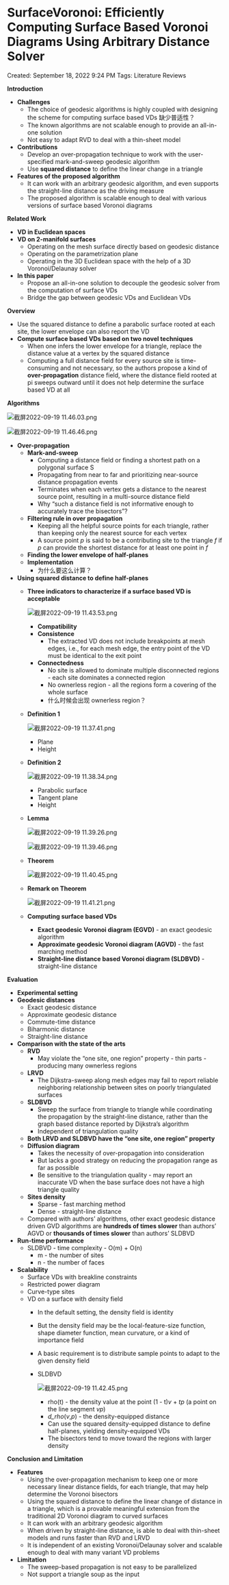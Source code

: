 # SurfaceVoronoi: Efficiently Computing Surface Based Voronoi Diagrams Using Arbitrary Distance Solver

Created: September 18, 2022 9:24 PM
Tags: Literature Reviews

**Introduction**

- **Challenges**
    - The choice of geodesic algorithms is highly coupled with designing the scheme for computing surface based VDs 缺少普适性？
    - The known algorithms are not scalable enough to provide an all-in-one solution
    - Not easy to adapt RVD to deal with a thin-sheet model
- **Contributions**
    - Develop an over-propagation technique to work with the user-specified mark-and-sweep geodesic algorithm
    - Use **squared distance** to define the linear change in a triangle
- **Features of the proposed algorithm**
    - It can work with an arbitrary geodesic algorithm, and even supports the straight-line distance as the driving measure
    - The proposed algorithm is scalable enough to deal with various versions of surface based Voronoi diagrams

**Related Work**

- **VD in Euclidean spaces**
- **VD on 2-manifold surfaces**
    - Operating on the mesh surface directly based on geodesic distance
    - Operating on the parametrization plane
    - Operating in the 3D Euclidean space with the help of a 3D Voronoi/Delaunay solver
- **In this paper**
    - Propose an all-in-one solution to decouple the geodesic solver from the computation of surface VDs
    - Bridge the gap between geodesic VDs and Euclidean VDs

**Overview**

- Use the squared distance to define a parabolic surface rooted at each site, the lower envelope can also report the VD
- **Compute surface based VDs based on two novel techniques**
    - When one infers the lower envelope for a triangle, replace the distance value at a vertex by the squared distance
    - Computing a full distance field for every source site is time-consuming and not necessary, so the authors propose a kind of **over-propagation** distance field, where the distance field rooted at pi sweeps outward until it does not help determine the surface based VD at all

**Algorithms**

![截屏2022-09-19 11.46.03.png](SurfaceVoronoi%20Efficiently%20Computing%20Surface%20Based%20a7c87449c66d4d6cbcb4e14676aef77c/%25E6%2588%25AA%25E5%25B1%258F2022-09-19_11.46.03.png)

![截屏2022-09-19 11.46.46.png](SurfaceVoronoi%20Efficiently%20Computing%20Surface%20Based%20a7c87449c66d4d6cbcb4e14676aef77c/%25E6%2588%25AA%25E5%25B1%258F2022-09-19_11.46.46.png)

- **Over-propagation**
    - **Mark-and-sweep**
        - Computing a distance field or finding a shortest path on a polygonal surface S
        - Propagating from near to far and prioritizing near-source distance propagation events
        - Terminates when each vertex gets a distance to the nearest source point, resulting in a multi-source distance field
        - Why “such a distance field is not informative enough to accurately trace the bisectors”?
    - **Filtering rule in over propagation**
        - Keeping all the helpful source points for each triangle, rather than keeping only the nearest source for each vertex
        - A source point *p* is said to be a contributing site to the triangle *f* if *p* can provide the shortest distance for at least one point in *f*
    - **Finding the lower envelope of half-planes**
    - **Implementation**
        - 为什么要这么计算？
- **Using squared distance to define half-planes**
    - **Three indicators to characterize if a surface based VD is acceptable**
        
        ![截屏2022-09-19 11.43.53.png](SurfaceVoronoi%20Efficiently%20Computing%20Surface%20Based%20a7c87449c66d4d6cbcb4e14676aef77c/%25E6%2588%25AA%25E5%25B1%258F2022-09-19_11.43.53.png)
        
        - **Compatibility**
        - **Consistence**
            - The extracted VD does not include breakpoints at mesh edges, i.e., for each mesh edge, the entry point of the VD must be identical to the exit point
        - **Connectedness**
            - No site is allowed to dominate multiple disconnected regions - each site dominates a connected region
            - No ownerless region - all the regions form a covering of the whole surface
            - 什么时候会出现 ownerless region？
    - **Definition 1**
        
        ![截屏2022-09-19 11.37.41.png](SurfaceVoronoi%20Efficiently%20Computing%20Surface%20Based%20a7c87449c66d4d6cbcb4e14676aef77c/%25E6%2588%25AA%25E5%25B1%258F2022-09-19_11.37.41.png)
        
        - Plane
        - Height
    - **Definition 2**
        
        ![截屏2022-09-19 11.38.34.png](SurfaceVoronoi%20Efficiently%20Computing%20Surface%20Based%20a7c87449c66d4d6cbcb4e14676aef77c/%25E6%2588%25AA%25E5%25B1%258F2022-09-19_11.38.34.png)
        
        - Parabolic surface
        - Tangent plane
        - Height
    - **Lemma**
        
        ![截屏2022-09-19 11.39.26.png](SurfaceVoronoi%20Efficiently%20Computing%20Surface%20Based%20a7c87449c66d4d6cbcb4e14676aef77c/%25E6%2588%25AA%25E5%25B1%258F2022-09-19_11.39.26.png)
        
        ![截屏2022-09-19 11.39.46.png](SurfaceVoronoi%20Efficiently%20Computing%20Surface%20Based%20a7c87449c66d4d6cbcb4e14676aef77c/%25E6%2588%25AA%25E5%25B1%258F2022-09-19_11.39.46.png)
        
    - **Theorem**
        
        ![截屏2022-09-19 11.40.45.png](SurfaceVoronoi%20Efficiently%20Computing%20Surface%20Based%20a7c87449c66d4d6cbcb4e14676aef77c/%25E6%2588%25AA%25E5%25B1%258F2022-09-19_11.40.45.png)
        
    - **Remark on Theorem**
        
        ![截屏2022-09-19 11.41.21.png](SurfaceVoronoi%20Efficiently%20Computing%20Surface%20Based%20a7c87449c66d4d6cbcb4e14676aef77c/%25E6%2588%25AA%25E5%25B1%258F2022-09-19_11.41.21.png)
        
    - **Computing surface based VDs**
        - **Exact geodesic Voronoi diagram (EGVD)** - an exact geodesic algorithm
        - **Approximate geodesic Voronoi diagram (AGVD)** - the fast marching method
        - **Straight-line distance based Voronoi diagram (SLDBVD)** - straight-line distance

**Evaluation**

- **Experimental setting**
- **Geodesic distances**
    - Exact geodesic distance
    - Approximate geodesic distance
    - Commute-time distance
    - Biharmonic distance
    - Straight-line distance
- **Comparison with the state of the arts**
    - **RVD**
        - May violate the “one site, one region” property - thin parts - producing many ownerless regions
    - **LRVD**
        - The Dijkstra-sweep along mesh edges may fail to report reliable neighboring relationship between sites on poorly triangulated surfaces
    - **SLDBVD**
        - Sweep the surface from triangle to triangle while coordinating the propagation by the straight-line distance, rather than the graph based distance reported by Dijkstra’s algorithm
        - Independent of triangulation quality
    - **Both LRVD and SLDBVD have the “one site, one region” property**
    - **Diffusion diagram**
        - Takes the necessity of over-propagation into consideration
        - But lacks a good strategy on reducing the propagation range as far as possible
        - Be sensitive to the triangulation quality - may report an inaccurate VD when the base surface does not have a high triangle quality
    - **Sites density**
        - Sparse - fast marching method
        - Dense - straight-line distance
    - Compared with authors’ algorithms, other exact geodesic distance driven GVD algorithms are **hundreds of times slower** than authors’ AGVD or **thousands of times slower** than authors’ SLDBVD
- **Run-time performance**
    - SLDBVD - time complexity - O(m) + O(n)
        - m - the number of sites
        - n - the number of faces
- **Scalability**
    - Surface VDs with breakline constraints
    - Restricted power diagram
    - Curve-type sites
    - VD on a surface with density field
        - In the default setting, the density field is identity
        - But the density field may be the local-feature-size function, shape diameter function, mean curvature, or a kind of importance field
        - A basic requirement is to distribute sample points to adapt to the given density field
        - SLDBVD
            
            ![截屏2022-09-19 11.42.45.png](SurfaceVoronoi%20Efficiently%20Computing%20Surface%20Based%20a7c87449c66d4d6cbcb4e14676aef77c/%25E6%2588%25AA%25E5%25B1%258F2022-09-19_11.42.45.png)
            
            - rho(t) - the density value at the point (1 - t)*v* + *tp* (a point on the line segment *vp*)
            - *d_rho*(*v*,*p*) - the density-equipped distance
            - Can use the squared density-equipped distance to define half-planes, yielding density-equipped VDs
            - The bisectors tend to move toward the regions with larger density

**Conclusion and Limitation**

- **Features**
    - Using the over-propagation mechanism to keep one or more necessary linear distance fields, for each triangle, that may help determine the Voronoi bisectors
    - Using the squared distance to define the linear change of distance in a triangle, which is a provable meaningful extension from the traditional 2D Voronoi diagram to curved surfaces
    - It can work with an arbitrary geodesic algorithm
    - When driven by straight-line distance, is able to deal with thin-sheet models and runs faster than RVD and LRVD
    - It is independent of an existing Voronoi/Delaunay solver and scalable enough to deal with many variant VD problems
- **Limitation**
    - The sweep-based propagation is not easy to be parallelized
    - Not support a triangle soup as the input